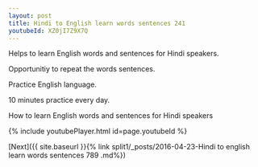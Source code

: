 ```yaml
---
layout: post
title: Hindi to English learn words sentences 241 
youtubeId: XZ0jI7Z9X7Q
---
```

 
 
Helps to learn English words and sentences for Hindi speakers.

Opportunitiy to repeat the words sentences. 

Practice English language. 
 
10 minutes practice every day. 
 
How to learn English words and sentences for Hindi speakers 
 
{% include youtubePlayer.html id=page.youtubeId %}
 
 
[Next]({{ site.baseurl }}{% link  split1/_posts/2016-04-23-Hindi to english learn words sentences 789 .md%})
 
